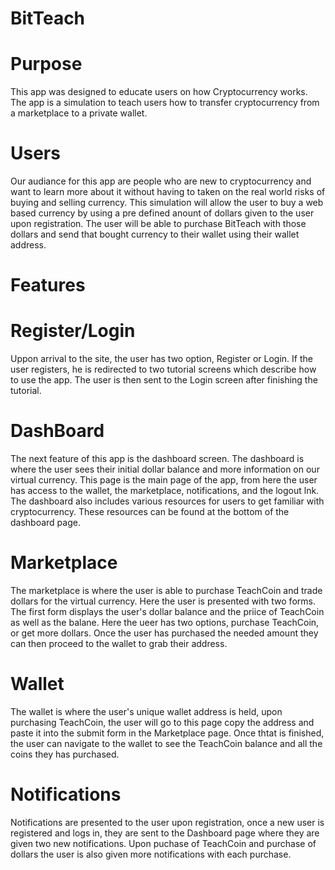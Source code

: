 # BitTeach

# Purpose
This app was designed to educate users on how Cryptocurrency works. The app is a simulation to teach users how to transfer cryptocurrency from a marketplace to a private wallet.

# Users
Our audiance for this app are people who are new to cryptocurrency and want to learn more about it without having to taken on the real world risks of buying and selling currency. This simulation will allow the user to buy a web based currency by using a pre defined anount of dollars given to the user upon registration. The user will be able to purchase BitTeach with those dollars and send that bought currency to their wallet using their wallet address.

# Features
  # Register/Login
  Uppon arrival to the site, the user has two option, Register or Login. If the user registers, he is redirected to two        tutorial screens which describe how to use the app. The user is then sent to the Login screen after finishing the tutorial.
  
  # DashBoard
  The next feature of this app is the dashboard screen. The dashboard is where the user sees their initial dollar balance and more information on our virtual currency. This page is the main page of the app, from here the user has access to the wallet, the marketplace, notifications, and the logout lnk. The dashboard also includes various resources for users to get familiar with cryptocurrency. These resources can be found at the bottom of the dashboard page.
  
  # Marketplace
  The marketplace is where the user is able to purchase TeachCoin and trade dollars for the virtual currency. Here the user is presented with two forms. The first form displays the user's dollar balance and the priice of TeachCoin as well as the balane. Here the ueer has two options, purchase TeachCoin, or get more dollars. Once the user has purchased the needed amount they can then proceed to the wallet to grab their address.
  
  # Wallet
  The wallet is where the user's unique wallet address is held, upon purchasing TeachCoin, the user will go to this page copy the address and paste it into the submit form in the Marketplace page. Once thtat is finished, the user can navigate to the wallet to see the TeachCoin balance and all the coins they has purchased.
  
  # Notifications
  Notifications are presented to the user upon registration, once a new user is registered and logs in, they are sent to the Dashboard page where they are given two new notifications. Upon puchase of TeachCoin and purchase of dollars the user is also given more notifications with each purchase.
